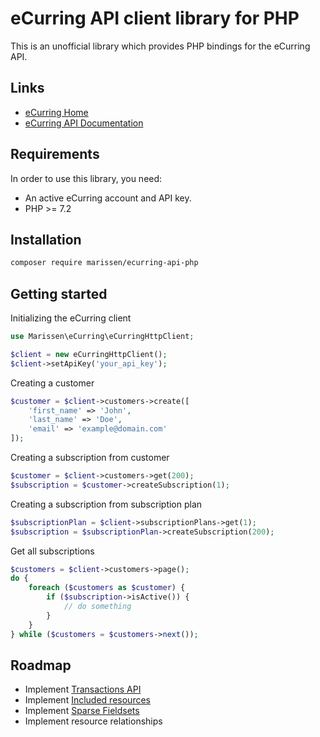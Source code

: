 # eCurring API client library for PHP

This is an unofficial library which provides PHP bindings for the eCurring API. 

## Links

- [eCurring Home](https://www.ecurring.com/)
- [eCurring API Documentation](https://docs.ecurring.com/)

## Requirements

In order to use this library, you need:
- An active eCurring account and API key.
- PHP >= 7.2

## Installation

```bash
composer require marissen/ecurring-api-php
```

## Getting started

Initializing the eCurring client

```php
use Marissen\eCurring\eCurringHttpClient;

$client = new eCurringHttpClient();
$client->setApiKey('your_api_key');
```

Creating a customer

```php
$customer = $client->customers->create([
    'first_name' => 'John',
    'last_name' => 'Doe',
    'email' => 'example@domain.com'
]);
```

Creating a subscription from customer

```php
$customer = $client->customers->get(200);
$subscription = $customer->createSubscription(1);
```

Creating a subscription from subscription plan

```php
$subscriptionPlan = $client->subscriptionPlans->get(1);
$subscription = $subscriptionPlan->createSubscription(200);
```

Get all subscriptions

```php
$customers = $client->customers->page();
do {
    foreach ($customers as $customer) {
        if ($subscription->isActive()) {
            // do something
        }
    }
} while ($customers = $customers->next());
```

## Roadmap

- Implement [Transactions API](https://docs.ecurring.com/transactions/create)
- Implement [Included resources](https://docs.ecurring.com/includes)
- Implement [Sparse Fieldsets](https://docs.ecurring.com/sparse-fieldsets)
- Implement resource relationships
